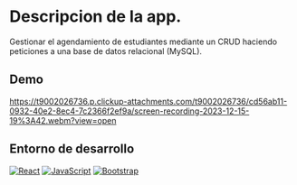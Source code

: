 # Descripcion de la app.

Gestionar el agendamiento de estudiantes
mediante un CRUD haciendo peticiones a una
base de datos relacional (MySQL).
## Demo
https://t9002026736.p.clickup-attachments.com/t9002026736/cd56ab11-0932-40e2-8ec4-7c2366f2ef9a/screen-recording-2023-12-15-19%3A42.webm?view=open
## Entorno de desarrollo
[![React](https://img.shields.io/badge/react-black?style=for-the-badge&logo=react)](https://github.com/JulianRivers)
[![JavaScript](https://img.shields.io/badge/javascript-black?style=for-the-badge&logo=javascript)](https://github.com/JulianRivers)
[![Bootstrap](https://img.shields.io/badge/bootstrap-black?style=for-the-badge&logo=bootstrap)](https://github.com/JulianRivers)


